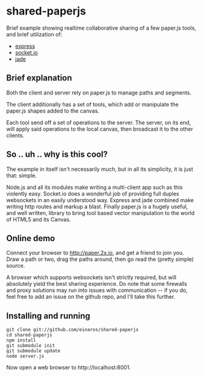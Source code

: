 # shared-paperjs #

Brief example showing realtime collaborative sharing of a few paper.js tools, and brief utilization of:

- [express](http://expressjs.org) 
- [socket.io](http://socket.io) 
- [jade](http://jade-lang.com/) 

## Brief explanation ##

Both the client and server rely on paper.js to manage paths and segments.

The client additionally has a set of tools, which add or manipulate the paper.js shapes added to the canvas.

Each tool send off a set of operations to the server. The server, on its end, will apply said operations
to the local canvas, then broadcast it to the other clients.

## So .. uh .. why is this cool? ##

The example in itself isn't necessarily much, but in all its simplicity, it is just that: simple. 

Node.js and all its modules make writing a multi-client app such as this violently easy. Socket.io does a wonderful job of providing full duplex websockets in an easily understood way. Express and jade combined make writing http routes and markup a blast. Finally paper.js is a hugely useful, and well written, library to bring tool based vector manipulation to the world of HTML5 and its Canvas.

## Online demo ##

Connect your browser to http://paper.2x.io, and get a friend to join you. Draw a path or two, drag the paths around, then go read the (pretty simple) source.

A browser which supports websockets isn't strictly required, but will absolutely yield the best sharing experience. Do note that some firewalls and proxy solutions may run into issues with communication -- if you do, feel free to add an issue on the github repo, and I'll take this further.

## Installing and running ##

    git clone git://github.com/einaros/shared-paperjs
    cd shared-paperjs
    npm install
    git submodule init
    git submodule update
    node server.js

Now open a web browser to http://localhost:8001.
